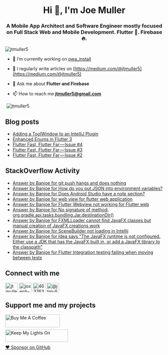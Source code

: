 <h1 align="center">Hi 👋, I'm Joe Muller</h1>
<h3 align="center">A Mobile App Architect and Software Engineer mostly focused on Full Stack Web and Mobile Development. Flutter 💙. Firebase 🔥.</h3>

<p align="left"> <img src="https://komarev.com/ghpvc/?username=jtmuller5&label=Profile%20views&color=0e75b6&style=flat" alt="jtmuller5" /> </p>

- 🔭 I’m currently working on [pwa_install](https://github.com/jtmuller5/pwa_install)

- 📝 I regularly write articles on [https://medium.com/@jtmuller5](https://medium.com/@jtmuller5)

- 💬 Ask me about **Flutter and Firebase**

- 📫 How to reach me **jtmuller5@gmail.com**
<p>&nbsp;<img align="center" src="https://github-readme-stats.vercel.app/api?username=jtmuller5&show_icons=true&locale=en" alt="jtmuller5" /></p>


## Blog posts
<!-- MEDIUM-STORY-LIST:START -->
- [Adding a ToolWindow to an IntelliJ Plugin](https://jtmuller5.medium.com/adding-a-toolwindow-to-an-intellij-plugin-7b08ebc5ce6d?source=rss-832e1120db1f------2)
- [Enhanced Enums in Flutter 3](https://jtmuller5.medium.com/enhanced-enums-in-flutter-3-c6b6b4716e43?source=rss-832e1120db1f------2)
- [Flutter Fast, Flutter Far — Issue #4](https://jtmuller5.medium.com/flutter-fast-flutter-far-issue-4-27b572d2dd46?source=rss-832e1120db1f------2)
- [Flutter Fast, Flutter Far — Issue #3](https://jtmuller5.medium.com/flutter-fast-flutter-far-issue-3-a6e27064a0c3?source=rss-832e1120db1f------2)
- [Flutter Fast, Flutter Far — Issue #2](https://jtmuller5.medium.com/flutter-fast-flutter-far-issue-2-1dc963355c3a?source=rss-832e1120db1f------2)
<!-- MEDIUM-STORY-LIST:END -->

## StackOverflow Activity
<!-- STACKOVERFLOW:START -->
- [Answer by Banjoe for git push hangs and does nothing](https://stackoverflow.com/questions/3802188/git-push-hangs-and-does-nothing/75473386#75473386)
- [Answer by Banjoe for How do you put JSON into environment variables?](https://stackoverflow.com/questions/71613606/how-do-you-put-json-into-environment-variables/75450515#75450515)
- [Answer by Banjoe for Does Android Studio have a note section?](https://stackoverflow.com/questions/75441425/does-android-studio-have-a-note-section/75441467#75441467)
- [Answer by Banjoe for web view for flutter web application](https://stackoverflow.com/questions/66328758/web-view-for-flutter-web-application/75441046#75441046)
- [Answer by Banjoe for Flutter Webview not working for Flutter web](https://stackoverflow.com/questions/61499763/flutter-webview-not-working-for-flutter-web/75440760#75440760)
- [Answer by Banjoe for No signature of method: org.gradle.api.tasks.bundling.Jar.destinationDir&lpar;&rpar;](https://stackoverflow.com/questions/75294879/no-signature-of-method-org-gradle-api-tasks-bundling-jar-destinationdir/75440515#75440515)
- [Answer by Banjoe for FXMLLoader cannot find JavaFX classes but manual creation of JavaFX creations work](https://stackoverflow.com/questions/69781812/fxmlloader-cannot-find-javafx-classes-but-manual-creation-of-javafx-creations-wo/75424847#75424847)
- [Answer by Banjoe for SceneBuilder not loading in Intellij](https://stackoverflow.com/questions/63425513/scenebuilder-not-loading-in-intellij/75424260#75424260)
- [Answer by Banjoe for Idea says &quot;The JavaFX runtime is not configured. Either use a JDK that has the JavaFX built in, or add a JavaFX library to the classpath&quot;](https://stackoverflow.com/questions/52105820/idea-says-the-javafx-runtime-is-not-configured-either-use-a-jdk-that-has-the-j/75424236#75424236)
- [Answer by Banjoe for Flutter Integration testing failing when moving between tests](https://stackoverflow.com/questions/71674018/flutter-integration-testing-failing-when-moving-between-tests/75407062#75407062)
<!-- STACKOVERFLOW:END -->

## Connect with me
<p align="left">
<a href="https://twitter.com/banjoe__" target="_blank"><img align="center" src="https://raw.githubusercontent.com/rahuldkjain/github-profile-readme-generator/master/src/images/icons/Social/twitter.svg" alt="jtmuller5" height="30" width="40" /></a>
<a href="https://linkedin.com/in/joseph-muller-iii-59671a10a" target="_blank"><img align="center" src="https://raw.githubusercontent.com/rahuldkjain/github-profile-readme-generator/master/src/images/icons/Social/linked-in-alt.svg" alt="joseph-muller-iii-59671a10a" height="30" width="40" /></a>
<a href="https://stackoverflow.com/users/12806961" target="_blank"><img align="center" src="https://raw.githubusercontent.com/rahuldkjain/github-profile-readme-generator/master/src/images/icons/Social/stack-overflow.svg" alt="4637638" height="30" width="40" /></a>
<a href="https://medium.com/@jtmuller5" target="_blank"><img align="center" src="https://raw.githubusercontent.com/rahuldkjain/github-profile-readme-generator/master/src/images/icons/Social/medium.svg" alt="@jtmuller5" height="30" width="40" /></a>
</p>

## Support me and my projects

<a href="https://buymeacoffee.com/mullr" target="_blank"><img align="left" src="https://cdn.buymeacoffee.com/buttons/default-orange.png" alt="Buy Me A Coffee" height="41" width="174"></a>
<br>
<br>

<a href="https://keepmylightson.xyz/support/joemuller" target="_blank"><img align="left" src="https://cdn.jsdelivr.net/gh/jtmuller5/strike/socials/Keep My Lights On BWY.png" alt="Keep My Lights On" height="40" width="200"></a>
<br>
<br>

[:heart: Sponsor on GitHub](https://github.com/sponsors/jtmuller5) 

